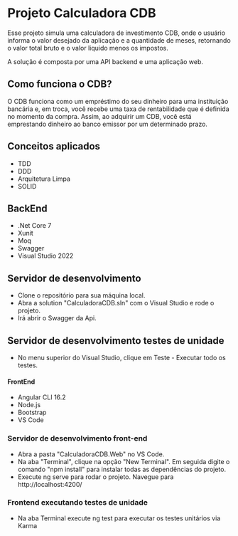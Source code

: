 # Projeto Calculadora CDB

Esse projeto simula uma calculadora de investimento CDB, onde o usuário informa o valor desejado da aplicação e a quantidade de meses, retornando o valor total bruto e o valor liquido menos os impostos.

A solução é composta por uma API backend e uma aplicação web.

## Como funciona o CDB? 

O CDB funciona como um empréstimo do seu dinheiro para uma instituição bancária e, em troca, você recebe uma taxa de rentabilidade que é definida no momento da compra. Assim, ao adquirir um CDB, você está emprestando dinheiro ao banco emissor por um determinado prazo.

## Conceitos aplicados
- TDD
- DDD
- Arquitetura Limpa
- SOLID

## BackEnd
- .Net Core 7
- Xunit
- Moq
- Swagger
- Visual Studio 2022

## Servidor de desenvolvimento 
- Clone o repositório para sua máquina local.
- Abra a solution "CalculadoraCDB.sln" com o Visual Studio e rode o projeto.
- Irá abrir o Swagger da Api.

## Servidor de desenvolvimento testes de unidade
- No menu superior do Visual Studio, clique em Teste - Executar todo os testes.

#### FrontEnd
- Angular CLI 16.2
- Node.js
- Bootstrap
- VS Code

### Servidor de desenvolvimento front-end
- Abra a pasta "CalculadoraCDB.Web" no VS Code.
- Na aba "Terminal", clique na opção "New Terminal". Em seguida digite o comando "npm install" para instalar todas as dependências do projeto.
- Execute ng serve para rodar o projeto. Navegue para http://localhost:4200/

### Frontend executando testes de unidade
- Na aba Terminal execute ng test para executar os testes unitários via Karma
